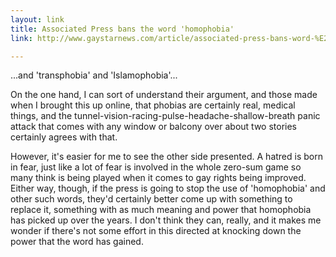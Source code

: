 ```yaml
---
layout: link
title: Associated Press bans the word 'homophobia'
link: http://www.gaystarnews.com/article/associated-press-bans-word-%E2%80%98homophobia%E2%80%99271112

---
```


...and 'transphobia' and 'Islamophobia'...

On the one hand, I can sort of understand their argument, and those made when I brought this up online, that phobias are certainly real, medical things, and the tunnel-vision-racing-pulse-headache-shallow-breath panic attack that comes with any window or balcony over about two stories certainly agrees with that.  

However, it's easier for me to see the other side presented.  A hatred is born in fear, just like a lot of fear is involved in the whole zero-sum game so many think is being played when it comes to gay rights being improved.  Either way, though, if the press is going to stop the use of 'homophobia' and other such words, they'd certainly better come up with something to replace it, something with as much meaning and power that homophobia has picked up over the years.  I don't think they can, really, and it makes me wonder if there's not some effort in this directed at knocking down the power that the word has gained.
